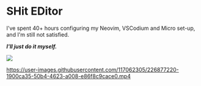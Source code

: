 # SHit EDitor

I've spent 40+ hours configuring my Neovim, VSCodium and Micro set-up, and I'm still not satisfied.

***I'll just do it myself.***

![](https://i.pinimg.com/originals/c1/b4/ee/c1b4ee02fc804310213be0ca427af5f8.png)

https://user-images.githubusercontent.com/117062305/226877220-1900ca35-50b4-4623-a008-e86f8c9cace0.mp4




